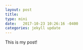 ```yaml
---
layout: post
title:  
type: mini
date:   2017-10-23 10:26:16 -0400
categories: jekyll update
---
```


This is my post!
